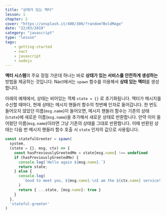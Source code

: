 ```yaml
---
title: "상태가 있는 액터"
lesson: 1
chapter: 2
cover: "https://unsplash.it/400/300/?random?BoldMage"
date: "22/03/2019"
category: "javascript"
type: "lesson"
tags:
    - getting-started
    - nact
    - javascript
    - nodejs
---
```


**액터 시스템**의 주요 장점 가운데 하나는 바로 **상태가 있는 서비스를 안전하게 생성하는** 방법을 제공하는 것입니다. Nact에서는 `spawn` 함수를 이용해서 **상태 있는 액터**를 생성합니다.

아래의 예제에서, 상태는 비어있는 객체 `state = {}` 로 초기화됩니다. 액터가 메시지를 수신할 때마다, 현재 상태는 메시지 핸들러 함수의 첫번째 인자로 들어갑니다. 한 번도 들어오지 않았던 이름(`msg.name`)이 들어오면, 메시지 핸들러 함수는 기존의 상태(`state`)에 새로운 이름(`msg.name`)을 추가해서 새로운 상태로 반환합니다. 만약 이미 들어왔던 이름(`msg.name`)이라면 그냥 기존의 상태를 그대로 반환합니다. 이때 반환된 상태는 다음 번 메시지 핸들러 함수 호출 시 `state` 인자의 값으로 사용됩니다.

```javascript
const statefulGreeter = spawn(
  system, 
  (state = {}, msg, ctx) => {
    const hasPreviouslyGreetedMe = state[msg.name] !== undefined
    if (hasPreviouslyGreetedMe) {
      console.log(`Hello again ${msg.name}.`)
      return state;
    } else {
      console.log(
        `Good to meet you, ${msg.name}.\nI am the ${ctx.name} service!`
      )
      return { ...state, [msg.name]: true }
    }
  },
  'stateful-greeter'
)
```

